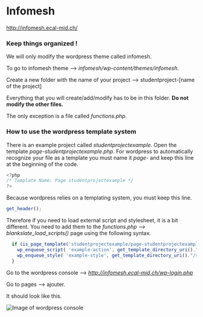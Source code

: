# Infomesh
http://infomesh.ecal-mid.ch/

### Keep things organized !
We will only modify the wordpress theme called infomesh. 

To go to infomesh theme --> *infomesh/wp-content/themes/infomesh.*

Create a new folder with the name of your project --> studentproject-[name of the project]

Everything that you will create/add/modify has to be in this folder. **Do not modify the other files.**

The only exception is a file called *functions.php.*

### How to use the wordpress template system

There is an example project called *studentprojectexample*. Open the template *page-studentprojectexample.php*.
For wordpress to automatically recognize your file as a template you must name it *page-* and keep this line at the beginning of the code. 
```javascript
<?php
/* Template Name: Page studentprojectexample */
?>
```
Because wordpress relies on a templating system, you must keep this line.
```javascript
get_header();
```
Therefore if you need to load external script and stylesheet, it is a bit different. You need to add them to the *functions.php --> blankslate_load_scripts()* page using the following syntax.
```javascript
  if (is_page_template('studentprojectexample/page-studentprojectexample.php')) {
    wp_enqueue_script( 'example-action', get_template_directory_uri()."/studentprojectexample/js/example-action.js", array('jquery'));
    wp_enqueue_style( 'example-style', get_template_directory_uri()."/studentprojectexample/css/example-style.css");
  }
```
Go to the wordpress console --> *http://infomesh.ecal-mid.ch/wp-login.php*

Go to pages --> ajouter.

It should look like this.

![Image of wordpress console](http://infomesh.ecal-mid.ch/wp-content/uploads/2018/10/Capture-d’écran-2018-10-28-à-21.28.42.png)








